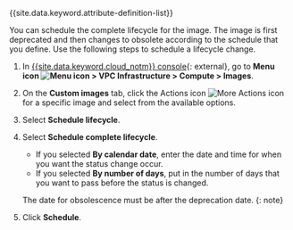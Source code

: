 
{{site.data.keyword.attribute-definition-list}}

You can schedule the complete lifecycle for the image. The image is first deprecated and then changes to obsolete according to the schedule that you define. Use the following steps to schedule a lifecycle change.

1. In [{{site.data.keyword.cloud_notm}} console](/login){: external}, go to **Menu icon ![Menu icon](../icons/icon_hamburger.svg) > VPC Infrastructure > Compute > Images**.
1. On the **Custom images** tab, click the Actions icon ![More Actions icon](../icons/action-menu-icon.svg) for a specific image and select from the available options.
1. Select **Schedule lifecycle**.
1. Select **Schedule complete lifecycle**.
   - If you selected **By calendar date**, enter the date and time for when you want the status change occur.
   - If you selected **By number of days**, put in the number of days that you want to pass before the status is changed.

   The date for obsolescence must be after the deprecation date.
   {: note}

1. Click **Schedule**.
